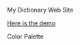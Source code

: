My Dictionary Web Site

[Here is the demo](https://huzthepro.github.io/Dictionary/index.html)

Color Palette
